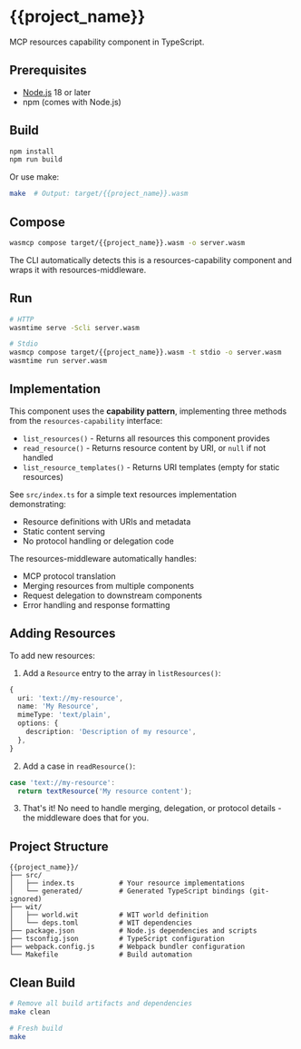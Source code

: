 # {{project_name}}

MCP resources capability component in TypeScript.

## Prerequisites

- [Node.js](https://nodejs.org/) 18 or later
- npm (comes with Node.js)

## Build

```bash
npm install
npm run build
```

Or use make:

```bash
make  # Output: target/{{project_name}}.wasm
```

## Compose

```bash
wasmcp compose target/{{project_name}}.wasm -o server.wasm
```

The CLI automatically detects this is a resources-capability component and wraps it with resources-middleware.

## Run

```bash
# HTTP
wasmtime serve -Scli server.wasm

# Stdio
wasmcp compose target/{{project_name}}.wasm -t stdio -o server.wasm
wasmtime run server.wasm
```

## Implementation

This component uses the **capability pattern**, implementing three methods from the `resources-capability` interface:

- `list_resources()` - Returns all resources this component provides
- `read_resource()` - Returns resource content by URI, or `null` if not handled
- `list_resource_templates()` - Returns URI templates (empty for static resources)

See `src/index.ts` for a simple text resources implementation demonstrating:
- Resource definitions with URIs and metadata
- Static content serving
- No protocol handling or delegation code

The resources-middleware automatically handles:
- MCP protocol translation
- Merging resources from multiple components
- Request delegation to downstream components
- Error handling and response formatting

## Adding Resources

To add new resources:

1. Add a `Resource` entry to the array in `listResources()`:

```typescript
{
  uri: 'text://my-resource',
  name: 'My Resource',
  mimeType: 'text/plain',
  options: {
    description: 'Description of my resource',
  },
}
```

2. Add a case in `readResource()`:

```typescript
case 'text://my-resource':
  return textResource('My resource content');
```

3. That's it! No need to handle merging, delegation, or protocol details - the middleware does that for you.

## Project Structure

```
{{project_name}}/
├── src/
│   ├── index.ts           # Your resource implementations
│   └── generated/         # Generated TypeScript bindings (git-ignored)
├── wit/
│   ├── world.wit          # WIT world definition
│   └── deps.toml          # WIT dependencies
├── package.json           # Node.js dependencies and scripts
├── tsconfig.json          # TypeScript configuration
├── webpack.config.js      # Webpack bundler configuration
└── Makefile               # Build automation
```

## Clean Build

```bash
# Remove all build artifacts and dependencies
make clean

# Fresh build
make
```
